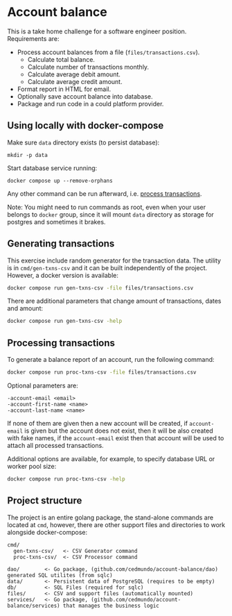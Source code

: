 # Account balance

This is a take home challenge for a software engineer position. Requirements are:

* Process account balances from a file (`files/transactions.csv`).
  * Calculate total balance.
  * Calculate number of transactions monthly.
  * Calculate average debit amount.
  * Calculate average credit amount.
* Format report in HTML for email.
* Optionally save account balance into database.
* Package and run code in a could platform provider.

## Using locally with docker-compose

Make sure `data` directory exists (to persist database):

```
mkdir -p data
```

Start database service running:
```
docker compose up --remove-orphans
```

Any other command can be run afterward, i.e. [process transactions](#processing-transactions).

Note: You might need to run commands as root, even when your user belongs to `docker` group, since it will mount `data` directory
as storage for postgres and sometimes it brakes.

## Generating transactions

This exercise include random generator for the transaction data. The utility is in `cmd/gen-txns-csv` and it can be built
independently of the project. However, a docker version is available:
```sh
docker compose run gen-txns-csv -file files/transactions.csv
```

There are additional parameters that change amount of transactions, dates and amount:
```sh
docker compose run gen-txns-csv -help
```

## Processing transactions

To generate a balance report of an account, run the following command:
```sh
docker compose run proc-txns-csv -file files/transactions.csv
```

Optional parameters are:
```
-account-email <email>
-account-first-name <name>
-account-last-name <name>
```

If none of them are given then a new account will be created, if `account-email` is given but
the account does not exist, then it will be also created with fake names, if the `account-email` exist
then that account will be used to attach all processed transactions.

Additional options are available, for example, to specify database URL or worker pool size:
```sh
docker compose run proc-txns-csv -help
```

## Project structure

The project is an entire golang package, the stand-alone commands are located at `cmd`, however, there are other support
files and directories to work alongside docker-compose:
```
cmd/
  gen-txns-csv/   <- CSV Generator command
  proc-txns-csv/  <- CSV Processor command
  
dao/        <- Go package, (github.com/cedmundo/account-balance/dao) generated SQL utilites (from sqlc)
data/       <- Persistent data of PostgreSQL (requires to be empty)
db/         <- SQL Files (required for sqlc)
files/      <- CSV and support files (automatically mounted)
services/   <- Go package, (github.com/cedmundo/account-balance/services) that manages the business logic
```

